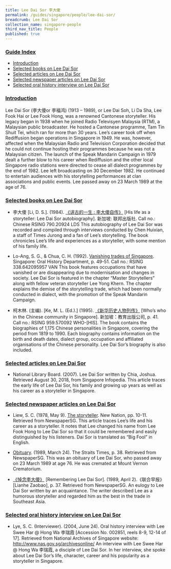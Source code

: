 ```yaml
---
title: Lee Dai Sor 李大傻
permalink: /guides/singapore/people/lee-dai-sor/
breadcrumb: Lee Dai Sor
collection_name: singapore-people
third_nav_title: People
published: true
---
```


### <u>Guide Index</u>

* [Introduction](#introduction)
* [Selected books on Lee Dai Sor](#selected-books-on-lee-dai-sor)
* [Selected articles on Lee Dai Sor](#selected-articles-on-lee-dai-sor)
* [Selected newspaper articles on Lee Dai Sor](#selected-newspaper-articles-on-lee-dai-sor)
* [Selected oral history interview on Lee Dai Sor](#selected-oral-history-interview-on-lee-dai-sor)

### <u>Introduction</u>

Lee Dai Sor (李大傻or 李福鸿) (1913 – 1989), or Lee Dai Soh, Li Da Sha, Lee Fook Hai or Lee Fook Hong, was a renowned Cantonese storyteller. His legacy began in 1938 when he joined Radio Televisyen Malaysia (RTM), a Malaysian public broadcaster. He hosted a Cantonese programme, Tam Tin Shuit Tei, which ran for more than 30 years. Lee’s career took off when Rediffusion began operations in Singapore in 1949. He was, however, affected when the Malaysian Radio and Television Corporation decided that he could not continue hosting their programmes because he was not a Malaysian citizen. The launch of the Speak Mandarin Campaign in 1979 dealt a further blow to his career when Rediffusion and the other local Singapore radio stations were directed to cease all dialect programmes by the end of 1982. Lee left broadcasting on 30 December 1982. He continued to entertain audiences with his storytelling performances at clan associations and public events. Lee passed away on 23 March 1989 at the age of 76.

 

### <u>Selected books on Lee Dai Sor</u>

* 李大傻 [Li, D. S.]. (1984). [《讲古的一生 : 李大傻自传》](http://eservice.nlb.gov.sg/item_holding_s.aspx?bid=84473029) [His life as a storyteller: Lee Dai Sor autobiography]. 新加坡: 联邦出版社.
Call no.: Chinese RSING 790.20924 LDS
This autobiography of Lee Dai Sor was recorded and compiled through interviews conducted by Chen Huixian, a staff of Times Jurong and a fan of Lee’s storytelling. The book chronicles Lee’s life and experiences as a storyteller, with some mention of his family life.


* Lo-Ang, S. G., & Chua, C. H. (1992). [Vanishing trades of Singapore](http://eservice.nlb.gov.sg/item_holding_s.aspx?bid=6313327). Singapore: Oral History Department, p. 49-51.
Call no.: RSING 338.642095957 VAN
This book features occupations that have vanished or are disappearing due to modernisation and changes in society. Lee Dai Sor is featured in the chapter “Master Storytellers” along with fellow veteran storyteller Lee Yong Khern. The chapter explains the demise of the storytelling trade, which had been normally conducted in dialect, with the promotion of the Speak Mandarin Campaign.


* 柯木林. (主编). [Ke, M. L. (Ed.).] (1995). [《新华历史人物列传》](http://eservice.nlb.gov.sg/item_holding_s.aspx?bid=85400628) [Who’s who in the Chinese community in Singapore]. 新加坡：教育出版公司, p. 41.
Call no.: RSING 959.570092 WHO-\[HIS\].
The book contains the biographies of 1,175 Chinese personalities in Singapore, covering the period from 1819 to 1990. Each biography contains information on the birth and death dates, dialect group, occupation and affiliated organisations of the Chinese personality. Lee Dai Sor’s biography is also included.

### <u>Selected articles on Lee Dai Sor</u>

* National Library Board. (2007). Lee Dai Sor written by Chia, Joshua. Retrieved August 30, 2018, from Singapore Infopedia.
This article traces the early life of Lee Dai Sor, his family and growing up years as well as his career as a storyteller in Singapore.

### <u>Selected newspaper articles on Lee Dai Sor</u>

* Liew, S. C. (1978, May 9). [The storyteller](http://eresources.nlb.gov.sg/newspapers/Digitised/Article/newnation19780509-1.2.64). New Nation, pp. 10-11. Retrieved from NewspaperSG.
This article traces Lee’s life and his career as a storyteller. It notes that Lee changed his name from Lee Fook Hong to Lee Dai Sor so that it could be remembered and easily distinguished by his listeners. Dai Sor is translated as “Big Fool” in English.


* [Obituary](http://eresources.nlb.gov.sg/newspapers/Digitised/Article/straitstimes19890324.2.49.3). (1989, March 24). The Straits Times, p. 38. Retrieved from NewspaperSG.
This was an obituary of Lee Dai Sor, who passed away on 23 March 1989 at age 76. He was cremated at Mount Vernon Crematorium.


* [《悼念李大傻》](http://eresources.nlb.gov.sg/newspapers/Digitised/Article/lhzb19890402-1.2.67.2.1) [Remembering Lee Dai Sor]. (1989, April 2).《联合早报》[Lianhe Zaobao], p. 37. Retrieved from NewspaperSG.
An eulogy to Lee Dai Sor written by an acquaintance. The writer described Lee as a humorous storyteller and regarded him as the best in the trade in Southeast Asia.


### <u>Selected oral history interview on Lee Dai Sor</u>

* Lye, S. C. (Interviewer). (2004, June 24). Oral history interview with Lee Swee Har @ Hong Wa 李瑞霞 [Accession No. 002851, reels 8-9, 12-14 of 17]. Retrieved from National Archives of Singapore website: http://www.nas.gov.sg/archivesonline/
An interview with Lee Swee Har @ Hong Wa 李瑞霞, a disciple of Lee Dai Sor. In her interview, she spoke about Lee Dai Sor’s life, character, career and his popularity as a storyteller in Singapore.
